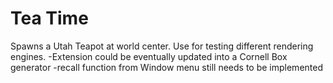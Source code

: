# Tea Time

Spawns a Utah Teapot at world center. Use for testing different rendering engines.
-Extension could be eventually updated into a Cornell Box generator
-recall function from Window menu still needs to be implemented 
